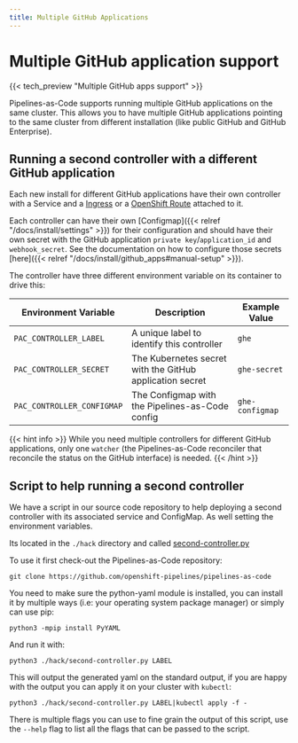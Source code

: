 ```yaml
---
title: Multiple GitHub Applications
---
```


# Multiple GitHub application support

{{< tech_preview "Multiple GitHub apps support" >}}

Pipelines-as-Code supports running multiple GitHub applications on the same
cluster. This allows you to have multiple GitHub applications pointing to the
same cluster from different installation (like public GitHub and GitHub
Enterprise).

## Running a second controller with a different GitHub application

Each new install for different GitHub applications have their own controller
with a Service and a
[Ingress](https://kubernetes.io/docs/concepts/services-networking/ingress/) or
a [OpenShift Route](https://docs.openshift.com/container-platform/latest/networking/routes/route-configuration.html)
attached to it.

Each controller can have their own [Configmap]({{< relref "/docs/install/settings" >}}) for their configuration and should have their own
secret with the GitHub application `private key`/`application_id` and
`webhook_secret`. See the documentation on how to configure those secrets
[here]({{< relref "/docs/install/github_apps#manual-setup" >}}).

The controller have three different environment variable on its container to
drive this:

| Environment Variable       | Description                                              | Example Value   |
|----------------------------|----------------------------------------------------------|-----------------|
| `PAC_CONTROLLER_LABEL`     | A unique label to identify this controller               | `ghe`           |
| `PAC_CONTROLLER_SECRET`    | The Kubernetes secret with the GitHub application secret | `ghe-secret`    |
| `PAC_CONTROLLER_CONFIGMAP` | The Configmap with the Pipelines-as-Code config          | `ghe-configmap` |

{{< hint info >}}
While you need multiple controllers for different GitHub applications, only one
`watcher` (the Pipelines-as-Code reconciler that reconcile the status on the
GitHub interface) is needed.
{{< /hint >}}

## Script to help running a second controller

We have a script in our source code repository to help deploying a second
controller with its associated service and ConfigMap. As well setting the
environment variables.

Its located in the `./hack` directory and called [second-controller.py](https://github.com/openshift-pipelines/pipelines-as-code/blob/main/hack/second-controller.py)

To use it first check-out the Pipelines-as-Code repository:

```shell
git clone https://github.com/openshift-pipelines/pipelines-as-code
```

You need to make sure the python-yaml module is installed, you can install it by
multiple ways (i.e: your operating system package manager) or simply can use pip:

```shell
python3 -mpip install PyYAML
```

And run it with:

```shell
python3 ./hack/second-controller.py LABEL
```

This will output the generated yaml on the standard output, if you are happy
with the output you can apply it on your cluster with `kubectl`:

```shell
python3 ./hack/second-controller.py LABEL|kubectl apply -f -
```

There is multiple flags you can use to fine grain the output of this script, use
the `--help` flag to list all the flags that can be passed to the script.
